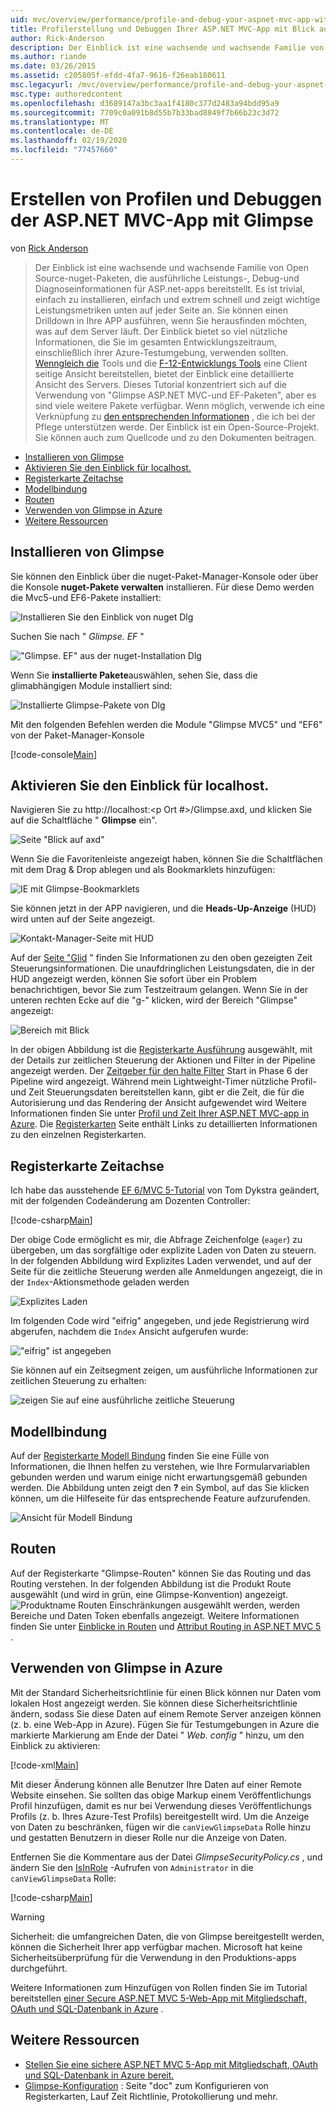 ```yaml
---
uid: mvc/overview/performance/profile-and-debug-your-aspnet-mvc-app-with-glimpse
title: Profilerstellung und Debuggen Ihrer ASP.NET MVC-App mit Blick auf | Microsoft-Dokumentation
author: Rick-Anderson
description: Der Einblick ist eine wachsende und wachsende Familie von Open Source-nuget-Paketen, die ausführliche Informationen zu Leistung, Debugging und Diagnose für ASP.net a...
ms.author: riande
ms.date: 03/26/2015
ms.assetid: c205805f-efdd-4fa7-9616-f26eab180611
msc.legacyurl: /mvc/overview/performance/profile-and-debug-your-aspnet-mvc-app-with-glimpse
msc.type: authoredcontent
ms.openlocfilehash: d3689147a3bc3aa1f4180c377d2483a94bdd95a9
ms.sourcegitcommit: 7709c0a091b8d55b7b33bad8849f7b66b23c3d72
ms.translationtype: MT
ms.contentlocale: de-DE
ms.lasthandoff: 02/19/2020
ms.locfileid: "77457660"
---
```

# <a name="profile-and-debug-your-aspnet-mvc-app-with-glimpse"></a>Erstellen von Profilen und Debuggen der ASP.NET MVC-App mit Glimpse

von [Rick Anderson](https://twitter.com/RickAndMSFT)

> Der Einblick ist eine wachsende und wachsende Familie von Open Source-nuget-Paketen, die ausführliche Leistungs-, Debug-und Diagnoseinformationen für ASP.net-apps bereitstellt. Es ist trivial, einfach zu installieren, einfach und extrem schnell und zeigt wichtige Leistungsmetriken unten auf jeder Seite an. Sie können einen Drilldown in Ihre APP ausführen, wenn Sie herausfinden möchten, was auf dem Server läuft. Der Einblick bietet so viel nützliche Informationen, die Sie im gesamten Entwicklungszeitraum, einschließlich ihrer Azure-Testumgebung, verwenden sollten. [Wenngleich die](http://www.telerik.com/fiddler) Tools und die [F-12-Entwicklungs Tools](https://msdn.microsoft.com/library/ie/gg589512(v=vs.85).aspx) eine Client seitige Ansicht bereitstellen, bietet der Einblick eine detaillierte Ansicht des Servers. Dieses Tutorial konzentriert sich auf die Verwendung von "Glimpse ASP.NET MVC-und EF-Paketen", aber es sind viele weitere Pakete verfügbar. Wenn möglich, verwende ich eine Verknüpfung zu [den entsprechenden Informationen](http://getglimpse.com/Docs/) , die ich bei der Pflege unterstützen werde. Der Einblick ist ein Open-Source-Projekt. Sie können auch zum Quellcode und zu den Dokumenten beitragen.

- [Installieren von Glimpse](#ig)
- [Aktivieren Sie den Einblick für localhost.](#eg)
- [Registerkarte Zeitachse](#Time)
- [Modellbindung](#mb)
- [Routen](#route)
- [Verwenden von Glimpse in Azure](#da)
- [Weitere Ressourcen](#addRes)

<a id="ig"></a>
## <a name="installing-glimpse"></a>Installieren von Glimpse

Sie können den Einblick über die nuget-Paket-Manager-Konsole oder über die Konsole **nuget-Pakete verwalten** installieren. Für diese Demo werden die Mvc5-und EF6-Pakete installiert:

![Installieren Sie den Einblick von nuget Dlg](profile-and-debug-your-aspnet-mvc-app-with-glimpse/_static/image1.png)

Suchen Sie nach " *Glimpse. EF* "

!["Glimpse. EF" aus der nuget-Installation Dlg](profile-and-debug-your-aspnet-mvc-app-with-glimpse/_static/image2.png)

Wenn Sie **installierte Pakete**auswählen, sehen Sie, dass die glimabhängigen Module installiert sind:

![Installierte Glimpse-Pakete von Dlg](profile-and-debug-your-aspnet-mvc-app-with-glimpse/_static/image3.png)

Mit den folgenden Befehlen werden die Module "Glimpse MVC5" und "EF6" von der Paket-Manager-Konsole

[!code-console[Main](profile-and-debug-your-aspnet-mvc-app-with-glimpse/samples/sample1.cmd)]

<a id="eg"></a>
## <a name="enable-glimpse-for-localhost"></a>Aktivieren Sie den Einblick für localhost.

Navigieren Sie zu http://localhost:&lt;p Ort #&gt;/Glimpse.axd, und klicken Sie auf die Schaltfläche " <strong>Glimpse</strong> ein".

![Seite "Blick auf axd"](profile-and-debug-your-aspnet-mvc-app-with-glimpse/_static/image4.png)

Wenn Sie die Favoritenleiste angezeigt haben, können Sie die Schaltflächen mit dem Drag & Drop ablegen und als Bookmarklets hinzufügen:

![IE mit Glimpse-Bookmarklets](profile-and-debug-your-aspnet-mvc-app-with-glimpse/_static/image5.png)

Sie können jetzt in der APP navigieren, und die **Heads-Up-Anzeige** (HUD) wird unten auf der Seite angezeigt.

![Kontakt-Manager-Seite mit HUD](profile-and-debug-your-aspnet-mvc-app-with-glimpse/_static/image6.png)

Auf der [Seite "Glid](http://getglimpse.com/Docs/Heads-up-Display) " finden Sie Informationen zu den oben gezeigten Zeit Steuerungsinformationen. Die unaufdringlichen Leistungsdaten, die in der HUD angezeigt werden, können Sie sofort über ein Problem benachrichtigen, bevor Sie zum Testzeitraum gelangen. Wenn Sie in der unteren rechten Ecke auf die &quot;g-&quot; klicken, wird der Bereich "Glimpse" angezeigt:

![Bereich mit Blick](profile-and-debug-your-aspnet-mvc-app-with-glimpse/_static/image7.png)

In der obigen Abbildung ist die [Registerkarte Ausführung](http://getglimpse.com/Docs/Execution-Tab) ausgewählt, mit der Details zur zeitlichen Steuerung der Aktionen und Filter in der Pipeline angezeigt werden. Der [Zeitgeber für den halte Filter](http://www.nuget.org/packages/StopWatch/) Start in Phase 6 der Pipeline wird angezeigt. Während mein Lightweight-Timer nützliche Profil-und Zeit Steuerungsdaten bereitstellen kann, gibt er die Zeit, die für die Autorisierung und das Rendering der Ansicht aufgewendet wird Weitere Informationen finden Sie unter [Profil und Zeit Ihrer ASP.NET MVC-app in Azure](https://blogs.msdn.com/b/webdev/archive/2014/07/29/profile-and-time-your-asp-net-mvc-app-all-the-way-to-azure.aspx). Die [Registerkarten](http://getglimpse.com/Docs/Tabs) Seite enthält Links zu detaillierten Informationen zu den einzelnen Registerkarten.

<a id="Time"></a>
## <a name="the-timeline-tab"></a>Registerkarte Zeitachse

Ich habe das ausstehende [EF 6/MVC 5-Tutorial](../getting-started/getting-started-with-ef-using-mvc/creating-an-entity-framework-data-model-for-an-asp-net-mvc-application.md) von Tom Dykstra geändert, mit der folgenden Codeänderung am Dozenten Controller:

[!code-csharp[Main](profile-and-debug-your-aspnet-mvc-app-with-glimpse/samples/sample2.cs?highlight=1,20-31)]

Der obige Code ermöglicht es mir, die Abfrage Zeichenfolge (`eager`) zu übergeben, um das sorgfältige oder explizite Laden von Daten zu steuern. In der folgenden Abbildung wird Explizites Laden verwendet, und auf der Seite für die zeitliche Steuerung werden alle Anmeldungen angezeigt, die in der `Index`-Aktionsmethode geladen werden

![Explizites Laden](profile-and-debug-your-aspnet-mvc-app-with-glimpse/_static/image8.png)

Im folgenden Code wird "eifrig" angegeben, und jede Registrierung wird abgerufen, nachdem die `Index` Ansicht aufgerufen wurde:

!["eifrig" ist angegeben](profile-and-debug-your-aspnet-mvc-app-with-glimpse/_static/image9.png)

Sie können auf ein Zeitsegment zeigen, um ausführliche Informationen zur zeitlichen Steuerung zu erhalten:

![zeigen Sie auf eine ausführliche zeitliche Steuerung](profile-and-debug-your-aspnet-mvc-app-with-glimpse/_static/image10.png)

<a id="mb"></a>
## <a name="model-binding"></a>Modellbindung

Auf der [Registerkarte Modell Bindung](http://getglimpse.com/Docs/Model-Binding-Tab) finden Sie eine Fülle von Informationen, die Ihnen helfen zu verstehen, wie Ihre Formularvariablen gebunden werden und warum einige nicht erwartungsgemäß gebunden werden. Die Abbildung unten zeigt den **?** ein Symbol, auf das Sie klicken können, um die Hilfeseite für das entsprechende Feature aufzurufenden.

![Ansicht für Modell Bindung](profile-and-debug-your-aspnet-mvc-app-with-glimpse/_static/image11.png)

<a id="route"></a>
## <a name="routes"></a>Routen

 Auf der Registerkarte "Glimpse-Routen" können Sie das Routing und das Routing verstehen. In der folgenden Abbildung ist die Produkt Route ausgewählt (und wird in grün, eine Glimpse-Konvention) angezeigt. ![Produktname](profile-and-debug-your-aspnet-mvc-app-with-glimpse/_static/image12.png) Routen Einschränkungen ausgewählt werden, werden Bereiche und Daten Token ebenfalls angezeigt. Weitere Informationen finden Sie unter [Einblicke in Routen](http://getglimpse.com/Docs/Routes-Tab) und [Attribut Routing in ASP.NET MVC 5](https://blogs.msdn.com/b/webdev/archive/2013/10/17/attribute-routing-in-asp-net-mvc-5.aspx) . 

<a id="da"></a>
## <a name="using-glimpse-on-azure"></a>Verwenden von Glimpse in Azure

Mit der Standard Sicherheitsrichtlinie für einen Blick können nur Daten vom lokalen Host angezeigt werden. Sie können diese Sicherheitsrichtlinie ändern, sodass Sie diese Daten auf einem Remote Server anzeigen können (z. b. eine Web-App in Azure). Fügen Sie für Testumgebungen in Azure die markierte Markierung am Ende der Datei " *Web. config* " hinzu, um den Einblick zu aktivieren:

[!code-xml[Main](profile-and-debug-your-aspnet-mvc-app-with-glimpse/samples/sample3.xml?highlight=2-6)]

Mit dieser Änderung können alle Benutzer Ihre Daten auf einer Remote Website einsehen. Sie sollten das obige Markup einem Veröffentlichungs Profil hinzufügen, damit es nur bei Verwendung dieses Veröffentlichungs Profils (z. b. Ihres Azure-Test Profils) bereitgestellt wird. Um die Anzeige von Daten zu beschränken, fügen wir die `canViewGlimpseData` Rolle hinzu und gestatten Benutzern in dieser Rolle nur die Anzeige von Daten.

Entfernen Sie die Kommentare aus der Datei *GlimpseSecurityPolicy.cs* , und ändern Sie den [IsInRole](https://msdn.microsoft.com/library/system.security.principal.iprincipal.isinrole(v=vs.110).aspx) -Aufrufen von `Administrator` in die `canViewGlimpseData` Rolle:

[!code-csharp[Main](profile-and-debug-your-aspnet-mvc-app-with-glimpse/samples/sample4.cs?highlight=6)]

> [!WARNING]
> Sicherheit: die umfangreichen Daten, die von Glimpse bereitgestellt werden, können die Sicherheit Ihrer app verfügbar machen. Microsoft hat keine Sicherheitsüberprüfung für die Verwendung in den Produktions-apps durchgeführt.

Weitere Informationen zum Hinzufügen von Rollen finden Sie im Tutorial bereitstellen [einer Secure ASP.NET MVC 5-Web-App mit Mitgliedschaft, OAuth und SQL-Datenbank in Azure](https://azure.microsoft.com/documentation/articles/web-sites-dotnet-deploy-aspnet-mvc-app-membership-oauth-sql-database/) .

<a id="addRes"></a>
## <a name="additional-resources"></a>Weitere Ressourcen

- [Stellen Sie eine sichere ASP.NET MVC 5-App mit Mitgliedschaft, OAuth und SQL-Datenbank in Azure bereit.](https://azure.microsoft.com/documentation/articles/web-sites-dotnet-deploy-aspnet-mvc-app-membership-oauth-sql-database/)
- [Glimpse-Konfiguration](http://getglimpse.com/Docs/Configuration) : Seite "doc" zum Konfigurieren von Registerkarten, Lauf Zeit Richtlinie, Protokollierung und mehr.
